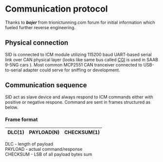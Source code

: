 # Communication protocol

Thanks to ***bojer*** from trionictunning.com forum for initial information which fueled further reverse engineering.  

## Physical connection
SID is connected to ICM module utilizing 115200 baud UART-based serial link over CAN physical layer (looks like same bus called [CGI](https://saabwisonline.com/d1/9-5/2011/3-electrical-system/bus-and-diagnostics-communication/technical-description-bus-and-diagnostics-communication/data-link-communications-description-and-operation/can-graphical-interface-cgi-circuit-description/) is used in SAAB 9-5NG cars ). Most common MCP2551 CAN tranceiver connected to USB-to-serial adapter could serve for sniffing or development.  

## Communication sequence

SID act as slave device and always respond to ICM commands either with positive or negative respone. Command are sent in frames structured as below.  

### Frame format

| DLC(1) | PAYLOAD(N) | CHECKSUM(1) |
| --- | --- | --- |

DLC - length of payload  
PAYLOAD - actual command/response  
CHECKSUM - LSB of all payload bytes sum